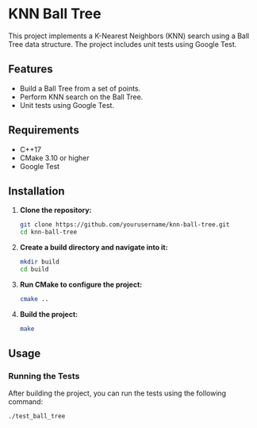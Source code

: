 # KNN Ball Tree

This project implements a K-Nearest Neighbors (KNN) search using a Ball Tree data structure. The project includes unit tests using Google Test.

## Features

- Build a Ball Tree from a set of points.
- Perform KNN search on the Ball Tree.
- Unit tests using Google Test.

## Requirements

- C++17
- CMake 3.10 or higher
- Google Test

## Installation

1. **Clone the repository:**

    ```sh
    git clone https://github.com/yourusername/knn-ball-tree.git
    cd knn-ball-tree
    ```

2. **Create a build directory and navigate into it:**

    ```sh
    mkdir build
    cd build
    ```

3. **Run CMake to configure the project:**

    ```sh
    cmake ..
    ```

4. **Build the project:**

    ```sh
    make
    ```

## Usage

### Running the Tests

After building the project, you can run the tests using the following command:

```sh
./test_ball_tree
